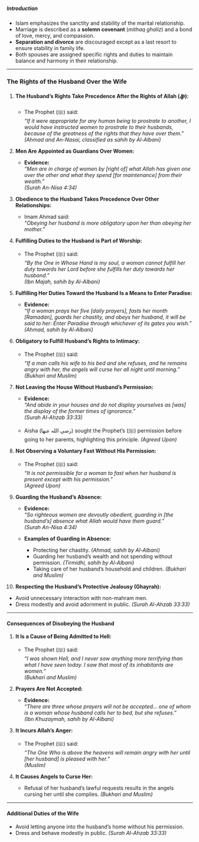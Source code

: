 ##### **Introduction**  
- Islam emphasizes the sanctity and stability of the marital relationship.  
- Marriage is described as a **solemn covenant** (*mithaq ghaliz*) and a bond of love, mercy, and compassion.  
- **Separation and divorce** are discouraged except as a last resort to ensure stability in family life.  
- Both spouses are assigned specific rights and duties to maintain balance and harmony in their relationship.

---

### **The Rights of the Husband Over the Wife**  

1. **The Husband’s Rights Take Precedence After the Rights of Allah (ﷻ):**  
   - The Prophet (ﷺ) said:  
     *“If it were appropriate for any human being to prostrate to another, I would have instructed women to prostrate to their husbands, because of the greatness of the rights that they have over them.”*  
     *(Ahmad and An-Nasai, classified as sahih by Al-Albani)*  

2. **Men Are Appointed as Guardians Over Women:**  
   - **Evidence:**  
     *“Men are in charge of women by [right of] what Allah has given one over the other and what they spend [for maintenance] from their wealth.”*  
     *(Surah An-Nisa 4:34)*  

3. **Obedience to the Husband Takes Precedence Over Other Relationships:**  
   - Imam Ahmad said:  
     *“Obeying her husband is more obligatory upon her than obeying her mother.”*  

4. **Fulfilling Duties to the Husband is Part of Worship:**  
   - The Prophet (ﷺ) said:  
     *“By the One in Whose Hand is my soul, a woman cannot fulfill her duty towards her Lord before she fulfills her duty towards her husband.”*  
     *(Ibn Majah, sahih by Al-Albani)*  

5. **Fulfilling Her Duties Toward the Husband Is a Means to Enter Paradise:**  
   - **Evidence:**  
     *“If a woman prays her five [daily prayers], fasts her month [Ramadan], guards her chastity, and obeys her husband, it will be said to her: Enter Paradise through whichever of its gates you wish.”*  
     *(Ahmad, sahih by Al-Albani)*  

6. **Obligatory to Fulfill Husband’s Rights to Intimacy:**  
   - The Prophet (ﷺ) said:  
     *“If a man calls his wife to his bed and she refuses, and he remains angry with her, the angels will curse her all night until morning.”*  
     *(Bukhari and Muslim)*  

7. **Not Leaving the House Without Husband’s Permission:**  
   - **Evidence:**  
     *“And abide in your houses and do not display yourselves as [was] the display of the former times of ignorance.”*  
     *(Surah Al-Ahzab 33:33)*  

   - Aisha (رضي الله عنها) sought the Prophet’s (ﷺ) permission before going to her parents, highlighting this principle. *(Agreed Upon)*  

8. **Not Observing a Voluntary Fast Without His Permission:**  
   - The Prophet (ﷺ) said:  
     *“It is not permissible for a woman to fast when her husband is present except with his permission.”*  
     *(Agreed Upon)*  

9. **Guarding the Husband’s Absence:**  
   - **Evidence:**  
     *“So righteous women are devoutly obedient, guarding in [the husband’s] absence what Allah would have them guard.”*  
     *(Surah An-Nisa 4:34)*  

   - **Examples of Guarding in Absence:**  
     - Protecting her chastity. *(Ahmad, sahih by Al-Albani)*  
     - Guarding her husband’s wealth and not spending without permission. *(Tirmidhi, sahih by Al-Albani)*  
     - Taking care of her husband’s household and children. *(Bukhari and Muslim)*  

10. **Respecting the Husband’s Protective Jealousy (Ghayrah):**  
   - Avoid unnecessary interaction with non-mahram men.  
   - Dress modestly and avoid adornment in public. *(Surah Al-Ahzab 33:33)*  

---

#### **Consequences of Disobeying the Husband**  
1. **It Is a Cause of Being Admitted to Hell:**  
   - The Prophet (ﷺ) said:  
     *“I was shown Hell, and I never saw anything more terrifying than what I have seen today. I saw that most of its inhabitants are women.”*  
     *(Bukhari and Muslim)*  

2. **Prayers Are Not Accepted:**  
   - **Evidence:**  
     *“There are three whose prayers will not be accepted... one of whom is a woman whose husband calls her to bed, but she refuses.”*  
     *(Ibn Khuzaymah, sahih by Al-Albani)*  

3. **It Incurs Allah’s Anger:**  
   - The Prophet (ﷺ) said:  
     *“The One Who is above the heavens will remain angry with her until [her husband] is pleased with her.”*  
     *(Muslim)*  

4. **It Causes Angels to Curse Her:**  
   - Refusal of her husband’s lawful requests results in the angels cursing her until she complies. *(Bukhari and Muslim)*  

--- 

#### **Additional Duties of the Wife**  
- Avoid letting anyone into the husband’s home without his permission.  
- Dress and behave modestly in public. *(Surah Al-Ahzab 33:33)*  